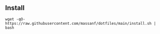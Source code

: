 ## Install
```
wget -qO- https://raw.githubusercontent.com/massanf/dotfiles/main/install.sh | bash
```

